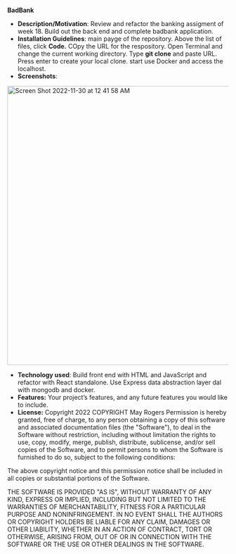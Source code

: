 **BadBank**

- **Description/Motivation**: Review and refactor the banking assigment of week 18. Build out the back end and complete badbank application.
- **Installation Guidelines**: main payge of the repository. Above the list of files, click **Code.** COpy the URL for the respository. Open Terminal and change the current working directory. Type **git clone** and paste URL. Press enter to create your local clone.
  start use Docker and access the localhost.
- **Screenshots**:

<img width="634" alt="Screen Shot 2022-11-30 at 12 41 58 AM" src="https://user-images.githubusercontent.com/102649976/204749089-34918eb1-f039-4c95-aa6b-c0acd428b224.png">

- **Technology used**: Build front end with HTML and JavaScript and refactor with React standalone. Use Express data abstraction layer dal with mongodb and docker.
- **Features:** Your project’s features, and any future features you would like to include.
- **License:** Copyright 2022 COPYRIGHT May Rogers
  Permission is hereby granted, free of charge, to any person obtaining a copy of this software and associated documentation files (the "Software"), to deal in the Software without restriction, including without limitation the rights to use, copy, modify, merge, publish, distribute, sublicense, and/or sell copies of the Software, and to permit persons to whom the Software is furnished to do so, subject to the following conditions:

The above copyright notice and this permission notice shall be included in all copies or substantial portions of the Software.

THE SOFTWARE IS PROVIDED "AS IS", WITHOUT WARRANTY OF ANY KIND, EXPRESS OR IMPLIED, INCLUDING BUT NOT LIMITED TO THE WARRANTIES OF MERCHANTABILITY, FITNESS FOR A PARTICULAR PURPOSE AND NONINFRINGEMENT. IN NO EVENT SHALL THE AUTHORS OR COPYRIGHT HOLDERS BE LIABLE FOR ANY CLAIM, DAMAGES OR OTHER LIABILITY, WHETHER IN AN ACTION OF CONTRACT, TORT OR OTHERWISE, ARISING FROM, OUT OF OR IN CONNECTION WITH THE SOFTWARE OR THE USE OR OTHER DEALINGS IN THE SOFTWARE.
